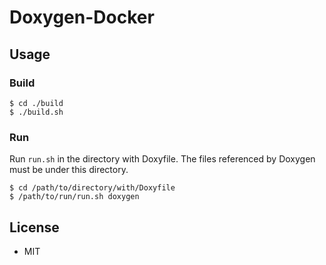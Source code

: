 Doxygen-Docker
========


## Usage

### Build

```shell
$ cd ./build
$ ./build.sh
```

### Run

Run `run.sh` in the directory with Doxyfile.
The files referenced by Doxygen must be under this directory.

```shell
$ cd /path/to/directory/with/Doxyfile
$ /path/to/run/run.sh doxygen
```

## License

* MIT
